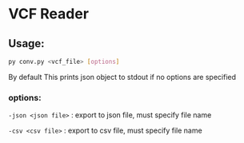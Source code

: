 # VCF Reader

## Usage: 
```bash
py conv.py <vcf_file> [options]
```

By default This prints json object to stdout if no options are specified

### options:
`-json <json file>` : export to json file, must specify file name

`-csv <csv file>` : export to csv file, must specify file name